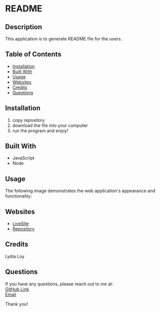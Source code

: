# README

## Description
This application is to generate README file for the users. 

## Table of Contents
* [Installation](#installation)
* [Built With](#builtwith)
* [Usage](#usage)
* [Websites](#websites)
* [Credits](#credits)
* [Questions](#questions)

## Installation 
  1. copy repository
  2. download the file into your computer
  3. run the program and enjoy!

## Built With
* JavaScript
* Node
  
## Usage 
The following image demonstrates the web application's appearance and functionality:

## Websites
* [LiveSite](https://flowingcityloy.github.io/README-generator/)
* [Repository](https://github.com/flowingcityloy/README-generator)

## Credits
Lydia Loy
    
## Questions
  
  If you have any questions, please reach out to me at:<br>
  <a href="https://github.com/flowingcityloy">GitHub Link</a><br>
  <a href="mailto:lydia_art@yahoo.com">Email</a>

  Thank you!
    
